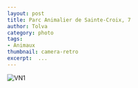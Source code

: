 ```yaml
---
layout: post
title: Parc Animalier de Sainte-Croix, 7
author: Tolva
category: photo
tags:
- Animaux
thumbnail: camera-retro
excerpt:  ...
---
```


![VN1](https://c1.staticflickr.com/5/4184/34145882500_5d6a3d7264.jpg)
